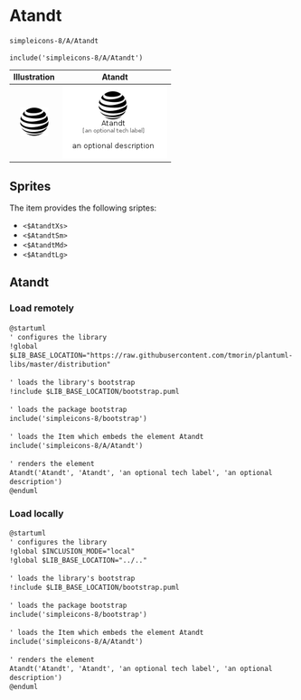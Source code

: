 # Atandt


```text
simpleicons-8/A/Atandt
```

```text
include('simpleicons-8/A/Atandt')
```



| Illustration | Atandt |
| :---: | :---: |
| ![illustration for Illustration](../../simpleicons-8/A/Atandt.png) | ![illustration for Atandt](../../simpleicons-8/A/Atandt.Local.png) |



## Sprites
The item provides the following sriptes:

- `<$AtandtXs>`
- `<$AtandtSm>`
- `<$AtandtMd>`
- `<$AtandtLg>`





## Atandt

### Load remotely
```plantuml
@startuml
' configures the library
!global $LIB_BASE_LOCATION="https://raw.githubusercontent.com/tmorin/plantuml-libs/master/distribution"

' loads the library's bootstrap
!include $LIB_BASE_LOCATION/bootstrap.puml

' loads the package bootstrap
include('simpleicons-8/bootstrap')

' loads the Item which embeds the element Atandt
include('simpleicons-8/A/Atandt')

' renders the element
Atandt('Atandt', 'Atandt', 'an optional tech label', 'an optional description')
@enduml
```

### Load locally
```plantuml
@startuml
' configures the library
!global $INCLUSION_MODE="local"
!global $LIB_BASE_LOCATION="../.."

' loads the library's bootstrap
!include $LIB_BASE_LOCATION/bootstrap.puml

' loads the package bootstrap
include('simpleicons-8/bootstrap')

' loads the Item which embeds the element Atandt
include('simpleicons-8/A/Atandt')

' renders the element
Atandt('Atandt', 'Atandt', 'an optional tech label', 'an optional description')
@enduml
```

